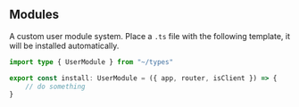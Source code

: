 ## Modules

A custom user module system. Place a `.ts` file with the following template, it will be installed automatically.

```ts
import type { UserModule } from "~/types"

export const install: UserModule = ({ app, router, isClient }) => {
    // do something
}
```
